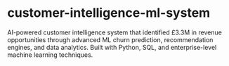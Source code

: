 # customer-intelligence-ml-system
AI-powered customer intelligence system that identified £3.3M in revenue opportunities through advanced ML churn prediction, recommendation engines, and data analytics. Built with Python, SQL, and enterprise-level machine learning techniques.

